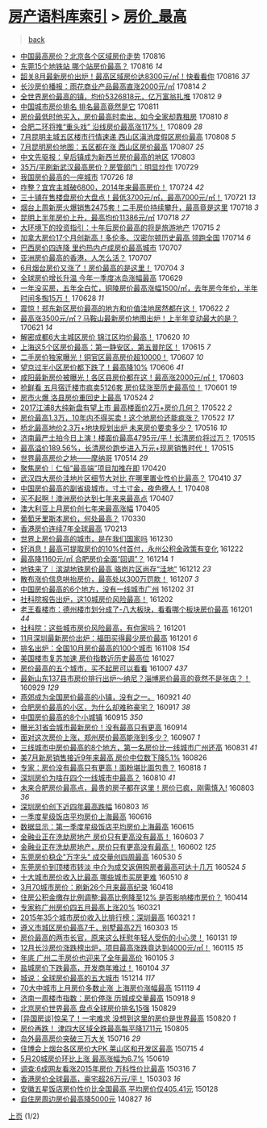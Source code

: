 [房产语料库索引](../../README.md)  > [房价_最高](房价_最高.md)
====
> [back](../README.md)

- [中国最高房价？北京各个区域房价走势](http://jkwz.applinzi.com/ittc/7002535542867362833.html#%E4%B8%AD%E5%9B%BD%E6%9C%80%E9%AB%98%E6%88%BF%E4%BB%B7%EF%BC%9F%E5%8C%97%E4%BA%AC%E5%90%84%E4%B8%AA%E5%8C%BA%E5%9F%9F%E6%88%BF%E4%BB%B7%E8%B5%B0%E5%8A%BF) 170816  
- [东莞15个地铁站 哪个站房价最高？](http://jkwz.applinzi.com/ittc/7002432392948876305.html#%E4%B8%9C%E8%8E%9E15%E4%B8%AA%E5%9C%B0%E9%93%81%E7%AB%99+%E5%93%AA%E4%B8%AA%E7%AB%99%E6%88%BF%E4%BB%B7%E6%9C%80%E9%AB%98%EF%BC%9F) 170816 *14* 
- [韶关8月最新房价出炉！最高区域房价达8300元/㎡！快看看你](http://jkwz.applinzi.com/ittc/7002325661077996561.html#%E9%9F%B6%E5%85%B38%E6%9C%88%E6%9C%80%E6%96%B0%E6%88%BF%E4%BB%B7%E5%87%BA%E7%82%89%EF%BC%81%E6%9C%80%E9%AB%98%E5%8C%BA%E5%9F%9F%E6%88%BF%E4%BB%B7%E8%BE%BE8300%E5%85%83%2F%E3%8E%A1%EF%BC%81%E5%BF%AB%E7%9C%8B%E7%9C%8B%E4%BD%A0) 170816 *37* 
- [长沙房价播报：雨花商业产品最高直涨2000元/㎡](http://jkwz.applinzi.com/ittc/7001703896484152337.html#%E9%95%BF%E6%B2%99%E6%88%BF%E4%BB%B7%E6%92%AD%E6%8A%A5%EF%BC%9A%E9%9B%A8%E8%8A%B1%E5%95%86%E4%B8%9A%E4%BA%A7%E5%93%81%E6%9C%80%E9%AB%98%E7%9B%B4%E6%B6%A82000%E5%85%83%2F%E3%8E%A1) 170814 *2* 
- [全世界房价最高的镇，均价5326818元，亿万富翁扎堆](http://jkwz.applinzi.com/ittc/7000971174019073040.html#%E5%85%A8%E4%B8%96%E7%95%8C%E6%88%BF%E4%BB%B7%E6%9C%80%E9%AB%98%E7%9A%84%E9%95%87%EF%BC%8C%E5%9D%87%E4%BB%B75326818%E5%85%83%EF%BC%8C%E4%BA%BF%E4%B8%87%E5%AF%8C%E7%BF%81%E6%89%8E%E5%A0%86) 170812 *9* 
- [中国城市房价排名 排名最高竟然是它](http://jkwz.applinzi.com/ittc/7000481972525466640.html#%E4%B8%AD%E5%9B%BD%E5%9F%8E%E5%B8%82%E6%88%BF%E4%BB%B7%E6%8E%92%E5%90%8D+%E6%8E%92%E5%90%8D%E6%9C%80%E9%AB%98%E7%AB%9F%E7%84%B6%E6%98%AF%E5%AE%83) 170811  
- [房价最低时他买入，房价最高时卖出，如今全家却靠租房](http://jkwz.applinzi.com/ittc/6999971093602108433.html#%E6%88%BF%E4%BB%B7%E6%9C%80%E4%BD%8E%E6%97%B6%E4%BB%96%E4%B9%B0%E5%85%A5%EF%BC%8C%E6%88%BF%E4%BB%B7%E6%9C%80%E9%AB%98%E6%97%B6%E5%8D%96%E5%87%BA%EF%BC%8C%E5%A6%82%E4%BB%8A%E5%85%A8%E5%AE%B6%E5%8D%B4%E9%9D%A0%E7%A7%9F%E6%88%BF) 170810 *8* 
- [合肥二环将推“重头戏” 沿线房价最高涨117%！](http://jkwz.applinzi.com/ittc/6999928002757264400.html#%E5%90%88%E8%82%A5%E4%BA%8C%E7%8E%AF%E5%B0%86%E6%8E%A8%E2%80%9C%E9%87%8D%E5%A4%B4%E6%88%8F%E2%80%9D+%E6%B2%BF%E7%BA%BF%E6%88%BF%E4%BB%B7%E6%9C%80%E9%AB%98%E6%B6%A8117%25%EF%BC%81) 170809 *28* 
- [7月昆明主城五区楼市行情速递 西山区滇池度假区房价最高](http://jkwz.applinzi.com/ittc/6999472914108515344.html#7%E6%9C%88%E6%98%86%E6%98%8E%E4%B8%BB%E5%9F%8E%E4%BA%94%E5%8C%BA%E6%A5%BC%E5%B8%82%E8%A1%8C%E6%83%85%E9%80%9F%E9%80%92+%E8%A5%BF%E5%B1%B1%E5%8C%BA%E6%BB%87%E6%B1%A0%E5%BA%A6%E5%81%87%E5%8C%BA%E6%88%BF%E4%BB%B7%E6%9C%80%E9%AB%98) 170808 *5* 
- [7月昆明房价地图：五区都在涨 西山区房价最高](http://jkwz.applinzi.com/ittc/6998995656411448337.html#7%E6%9C%88%E6%98%86%E6%98%8E%E6%88%BF%E4%BB%B7%E5%9C%B0%E5%9B%BE%EF%BC%9A%E4%BA%94%E5%8C%BA%E9%83%BD%E5%9C%A8%E6%B6%A8+%E8%A5%BF%E5%B1%B1%E5%8C%BA%E6%88%BF%E4%BB%B7%E6%9C%80%E9%AB%98) 170807 *25* 
- [中文先驱报：皇后镇成为新西兰房价最高的地区](http://jkwz.applinzi.com/ittc/6997570985547793424.html#%E4%B8%AD%E6%96%87%E5%85%88%E9%A9%B1%E6%8A%A5%EF%BC%9A%E7%9A%87%E5%90%8E%E9%95%87%E6%88%90%E4%B8%BA%E6%96%B0%E8%A5%BF%E5%85%B0%E6%88%BF%E4%BB%B7%E6%9C%80%E9%AB%98%E7%9A%84%E5%9C%B0%E5%8C%BA) 170803  
- [35万/平刷新武汉最高房价？房管部门：明显炒作](http://jkwz.applinzi.com/ittc/6995664969658795025.html#35%E4%B8%87%2F%E5%B9%B3%E5%88%B7%E6%96%B0%E6%AD%A6%E6%B1%89%E6%9C%80%E9%AB%98%E6%88%BF%E4%BB%B7%EF%BC%9F%E6%88%BF%E7%AE%A1%E9%83%A8%E9%97%A8%EF%BC%9A%E6%98%8E%E6%98%BE%E7%82%92%E4%BD%9C) 170729  
- [我国房价最高的一座城市](http://jkwz.applinzi.com/ittc/6994527328770982929.html#%E6%88%91%E5%9B%BD%E6%88%BF%E4%BB%B7%E6%9C%80%E9%AB%98%E7%9A%84%E4%B8%80%E5%BA%A7%E5%9F%8E%E5%B8%82) 170726 *18* 
- [咋整？宜宾主城破6800，2014年来最高房价！](http://jkwz.applinzi.com/ittc/6993801132282217488.html#%E5%92%8B%E6%95%B4%EF%BC%9F%E5%AE%9C%E5%AE%BE%E4%B8%BB%E5%9F%8E%E7%A0%B46800%EF%BC%8C2014%E5%B9%B4%E6%9D%A5%E6%9C%80%E9%AB%98%E6%88%BF%E4%BB%B7%EF%BC%81) 170724 *42* 
- [三十铺在售楼盘房价大盘点！最低3700元/㎡，最高7000元/㎡！](http://jkwz.applinzi.com/ittc/6992813107213501457.html#%E4%B8%89%E5%8D%81%E9%93%BA%E5%9C%A8%E5%94%AE%E6%A5%BC%E7%9B%98%E6%88%BF%E4%BB%B7%E5%A4%A7%E7%9B%98%E7%82%B9%EF%BC%81%E6%9C%80%E4%BD%8E3700%E5%85%83%2F%E3%8E%A1%EF%BC%8C%E6%9C%80%E9%AB%987000%E5%85%83%2F%E3%8E%A1%EF%BC%81) 170721 *13* 
- [烟台上周新房火爆销售2475套！二手房价持续攀升，最高竟是这里](http://jkwz.applinzi.com/ittc/6991715763382387728.html#%E7%83%9F%E5%8F%B0%E4%B8%8A%E5%91%A8%E6%96%B0%E6%88%BF%E7%81%AB%E7%88%86%E9%94%80%E5%94%AE2475%E5%A5%97%EF%BC%81%E4%BA%8C%E6%89%8B%E6%88%BF%E4%BB%B7%E6%8C%81%E7%BB%AD%E6%94%80%E5%8D%87%EF%BC%8C%E6%9C%80%E9%AB%98%E7%AB%9F%E6%98%AF%E8%BF%99%E9%87%8C) 170718 *3* 
- [昆明上半年房价上升，最高均价11386元/㎡](http://jkwz.applinzi.com/ittc/6991564516725621777.html#%E6%98%86%E6%98%8E%E4%B8%8A%E5%8D%8A%E5%B9%B4%E6%88%BF%E4%BB%B7%E4%B8%8A%E5%8D%87%EF%BC%8C%E6%9C%80%E9%AB%98%E5%9D%87%E4%BB%B711386%E5%85%83%2F%E3%8E%A1) 170718 *27* 
- [大环境下的投资指引：十年后房价最高的将是旅游地产](http://jkwz.applinzi.com/ittc/6990548560893199377.html#%E5%A4%A7%E7%8E%AF%E5%A2%83%E4%B8%8B%E7%9A%84%E6%8A%95%E8%B5%84%E6%8C%87%E5%BC%95%EF%BC%9A%E5%8D%81%E5%B9%B4%E5%90%8E%E6%88%BF%E4%BB%B7%E6%9C%80%E9%AB%98%E7%9A%84%E5%B0%86%E6%98%AF%E6%97%85%E6%B8%B8%E5%9C%B0%E4%BA%A7) 170715 *2* 
- [加拿大房价17个月创新高！多伦多、汉密尔顿历史最高 领跑全国](http://jkwz.applinzi.com/ittc/6990001173271413777.html#%E5%8A%A0%E6%8B%BF%E5%A4%A7%E6%88%BF%E4%BB%B717%E4%B8%AA%E6%9C%88%E5%88%9B%E6%96%B0%E9%AB%98%EF%BC%81%E5%A4%9A%E4%BC%A6%E5%A4%9A%E3%80%81%E6%B1%89%E5%AF%86%E5%B0%94%E9%A1%BF%E5%8E%86%E5%8F%B2%E6%9C%80%E9%AB%98+%E9%A2%86%E8%B7%91%E5%85%A8%E5%9B%BD) 170714 *6* 
- [巴西房价四连降 里约热内卢成房价最高城市](http://jkwz.applinzi.com/ittc/6987602590345724945.html#%E5%B7%B4%E8%A5%BF%E6%88%BF%E4%BB%B7%E5%9B%9B%E8%BF%9E%E9%99%8D+%E9%87%8C%E7%BA%A6%E7%83%AD%E5%86%85%E5%8D%A2%E6%88%90%E6%88%BF%E4%BB%B7%E6%9C%80%E9%AB%98%E5%9F%8E%E5%B8%82) 170707  
- [亚洲房价最高的香港，人怎么活？](http://jkwz.applinzi.com/ittc/6987565077497381892.html#%E4%BA%9A%E6%B4%B2%E6%88%BF%E4%BB%B7%E6%9C%80%E9%AB%98%E7%9A%84%E9%A6%99%E6%B8%AF%EF%BC%8C%E4%BA%BA%E6%80%8E%E4%B9%88%E6%B4%BB%EF%BC%9F) 170707  
- [6月烟台房价又涨了！房价最高的是这里！](http://jkwz.applinzi.com/ittc/6986495812254041092.html#6%E6%9C%88%E7%83%9F%E5%8F%B0%E6%88%BF%E4%BB%B7%E5%8F%88%E6%B6%A8%E4%BA%86%EF%BC%81%E6%88%BF%E4%BB%B7%E6%9C%80%E9%AB%98%E7%9A%84%E6%98%AF%E8%BF%99%E9%87%8C%EF%BC%81) 170704 *3* 
- [全球房价增长升温 今年一季度冰岛涨幅最高](http://jkwz.applinzi.com/ittc/6984620407431627781.html#%E5%85%A8%E7%90%83%E6%88%BF%E4%BB%B7%E5%A2%9E%E9%95%BF%E5%8D%87%E6%B8%A9+%E4%BB%8A%E5%B9%B4%E4%B8%80%E5%AD%A3%E5%BA%A6%E5%86%B0%E5%B2%9B%E6%B6%A8%E5%B9%85%E6%9C%80%E9%AB%98) 170629  
- [一年没买房，五年全白忙，铜陵房价最高涨幅1500/㎡，去年房今年价，半年时间多掏15万！](http://jkwz.applinzi.com/ittc/6984299697018504197.html#%E4%B8%80%E5%B9%B4%E6%B2%A1%E4%B9%B0%E6%88%BF%EF%BC%8C%E4%BA%94%E5%B9%B4%E5%85%A8%E7%99%BD%E5%BF%99%EF%BC%8C%E9%93%9C%E9%99%B5%E6%88%BF%E4%BB%B7%E6%9C%80%E9%AB%98%E6%B6%A8%E5%B9%851500%2F%E3%8E%A1%EF%BC%8C%E5%8E%BB%E5%B9%B4%E6%88%BF%E4%BB%8A%E5%B9%B4%E4%BB%B7%EF%BC%8C%E5%8D%8A%E5%B9%B4%E6%97%B6%E9%97%B4%E5%A4%9A%E6%8E%8F15%E4%B8%87%EF%BC%81) 170628 *11* 
- [震惊！郑东新区房价最高的地方和价值洼地居然都在这！](http://jkwz.applinzi.com/ittc/6981796322225947653.html#%E9%9C%87%E6%83%8A%EF%BC%81%E9%83%91%E4%B8%9C%E6%96%B0%E5%8C%BA%E6%88%BF%E4%BB%B7%E6%9C%80%E9%AB%98%E7%9A%84%E5%9C%B0%E6%96%B9%E5%92%8C%E4%BB%B7%E5%80%BC%E6%B4%BC%E5%9C%B0%E5%B1%85%E7%84%B6%E9%83%BD%E5%9C%A8%E8%BF%99%EF%BC%81) 170622 *2* 
- [最高涨3500元/㎡？马鞍山最新房价地图出炉！上半年变动最大的是？](http://jkwz.applinzi.com/ittc/6981664298605478917.html#%E6%9C%80%E9%AB%98%E6%B6%A83500%E5%85%83%2F%E3%8E%A1%EF%BC%9F%E9%A9%AC%E9%9E%8D%E5%B1%B1%E6%9C%80%E6%96%B0%E6%88%BF%E4%BB%B7%E5%9C%B0%E5%9B%BE%E5%87%BA%E7%82%89%EF%BC%81%E4%B8%8A%E5%8D%8A%E5%B9%B4%E5%8F%98%E5%8A%A8%E6%9C%80%E5%A4%A7%E7%9A%84%E6%98%AF%EF%BC%9F) 170621 *14* 
- [解密成都6大主城区房价 锦江区均价最高！](http://jkwz.applinzi.com/ittc/6981312189569696773.html#%E8%A7%A3%E5%AF%86%E6%88%90%E9%83%BD6%E5%A4%A7%E4%B8%BB%E5%9F%8E%E5%8C%BA%E6%88%BF%E4%BB%B7+%E9%94%A6%E6%B1%9F%E5%8C%BA%E5%9D%87%E4%BB%B7%E6%9C%80%E9%AB%98%EF%BC%81) 170620 *10* 
- [上海这5个区房价最高：第一静安区，第五普陀区！](http://jkwz.applinzi.com/ittc/6979398004543849476.html#%E4%B8%8A%E6%B5%B7%E8%BF%995%E4%B8%AA%E5%8C%BA%E6%88%BF%E4%BB%B7%E6%9C%80%E9%AB%98%EF%BC%9A%E7%AC%AC%E4%B8%80%E9%9D%99%E5%AE%89%E5%8C%BA%EF%BC%8C%E7%AC%AC%E4%BA%94%E6%99%AE%E9%99%80%E5%8C%BA%EF%BC%81) 170615 *7* 
- [二手房价独家曝光！铜官区最高房价超10000！](http://jkwz.applinzi.com/ittc/6976466119509410820.html#%E4%BA%8C%E6%89%8B%E6%88%BF%E4%BB%B7%E7%8B%AC%E5%AE%B6%E6%9B%9D%E5%85%89%EF%BC%81%E9%93%9C%E5%AE%98%E5%8C%BA%E6%9C%80%E9%AB%98%E6%88%BF%E4%BB%B7%E8%B6%8510000%EF%BC%81) 170607 *10* 
- [望京过半小区房价都下跌了！最高降10%](http://jkwz.applinzi.com/ittc/6976118050339161093.html#%E6%9C%9B%E4%BA%AC%E8%BF%87%E5%8D%8A%E5%B0%8F%E5%8C%BA%E6%88%BF%E4%BB%B7%E9%83%BD%E4%B8%8B%E8%B7%8C%E4%BA%86%EF%BC%81%E6%9C%80%E9%AB%98%E9%99%8D10%25) 170606 *41* 
- [咸阳最新房价被曝光！各区县房价都在这！最高涨2000元/㎡！](http://jkwz.applinzi.com/ittc/6974728950151382021.html#%E5%92%B8%E9%98%B3%E6%9C%80%E6%96%B0%E6%88%BF%E4%BB%B7%E8%A2%AB%E6%9B%9D%E5%85%89%EF%BC%81%E5%90%84%E5%8C%BA%E5%8E%BF%E6%88%BF%E4%BB%B7%E9%83%BD%E5%9C%A8%E8%BF%99%EF%BC%81%E6%9C%80%E9%AB%98%E6%B6%A82000%E5%85%83%2F%E3%8E%A1%EF%BC%81) 170603  
- [抢鲜看 五月宿迁楼市疯卖5126套 房价猛涨至历史最高位！](http://jkwz.applinzi.com/ittc/6974161817164055556.html#%E6%8A%A2%E9%B2%9C%E7%9C%8B+%E4%BA%94%E6%9C%88%E5%AE%BF%E8%BF%81%E6%A5%BC%E5%B8%82%E7%96%AF%E5%8D%965126%E5%A5%97+%E6%88%BF%E4%BB%B7%E7%8C%9B%E6%B6%A8%E8%87%B3%E5%8E%86%E5%8F%B2%E6%9C%80%E9%AB%98%E4%BD%8D%EF%BC%81) 170601 *19* 
- [房市火爆 洛县房价重回史上最高](http://jkwz.applinzi.com/ittc/6971103108334617604.html#%E6%88%BF%E5%B8%82%E7%81%AB%E7%88%86+%E6%B4%9B%E5%8E%BF%E6%88%BF%E4%BB%B7%E9%87%8D%E5%9B%9E%E5%8F%B2%E4%B8%8A%E6%9C%80%E9%AB%98) 170524 *2* 
- [2017江浦8大纯新盘有望上市 最高楼面价2万+房价几何？](http://jkwz.applinzi.com/ittc/6970457924840195076.html#2017%E6%B1%9F%E6%B5%A68%E5%A4%A7%E7%BA%AF%E6%96%B0%E7%9B%98%E6%9C%89%E6%9C%9B%E4%B8%8A%E5%B8%82+%E6%9C%80%E9%AB%98%E6%A5%BC%E9%9D%A2%E4%BB%B72%E4%B8%87%2B%E6%88%BF%E4%BB%B7%E5%87%A0%E4%BD%95%EF%BC%9F) 170522 *2* 
- [房价最高1.3万，10年内不得买卖！这个地房价还能疯涨？](http://jkwz.applinzi.com/ittc/6970407168418251780.html#%E6%88%BF%E4%BB%B7%E6%9C%80%E9%AB%981.3%E4%B8%87%EF%BC%8C10%E5%B9%B4%E5%86%85%E4%B8%8D%E5%BE%97%E4%B9%B0%E5%8D%96%EF%BC%81%E8%BF%99%E4%B8%AA%E5%9C%B0%E6%88%BF%E4%BB%B7%E8%BF%98%E8%83%BD%E7%96%AF%E6%B6%A8%EF%BC%9F) 170522 *17* 
- [桥北最高地价2.3万+地块规划出炉 未来房价要卖多少？](http://jkwz.applinzi.com/ittc/6968316297581429764.html#%E6%A1%A5%E5%8C%97%E6%9C%80%E9%AB%98%E5%9C%B0%E4%BB%B72.3%E4%B8%87%2B%E5%9C%B0%E5%9D%97%E8%A7%84%E5%88%92%E5%87%BA%E7%82%89+%E6%9C%AA%E6%9D%A5%E6%88%BF%E4%BB%B7%E8%A6%81%E5%8D%96%E5%A4%9A%E5%B0%91%EF%BC%9F) 170516 *10* 
- [济南最严土拍今日上演！楼面价最高4795元/平！长清房价将过万？](http://jkwz.applinzi.com/ittc/6967897846048097284.html#%E6%B5%8E%E5%8D%97%E6%9C%80%E4%B8%A5%E5%9C%9F%E6%8B%8D%E4%BB%8A%E6%97%A5%E4%B8%8A%E6%BC%94%EF%BC%81%E6%A5%BC%E9%9D%A2%E4%BB%B7%E6%9C%80%E9%AB%984795%E5%85%83%2F%E5%B9%B3%EF%BC%81%E9%95%BF%E6%B8%85%E6%88%BF%E4%BB%B7%E5%B0%86%E8%BF%87%E4%B8%87%EF%BC%9F) 170515  
- [最高溢价189.56%，长清房价跑步进入万元+现房销售时代！](http://jkwz.applinzi.com/ittc/6967848436245201924.html#%E6%9C%80%E9%AB%98%E6%BA%A2%E4%BB%B7189.56%25%EF%BC%8C%E9%95%BF%E6%B8%85%E6%88%BF%E4%BB%B7%E8%B7%91%E6%AD%A5%E8%BF%9B%E5%85%A5%E4%B8%87%E5%85%83%2B%E7%8E%B0%E6%88%BF%E9%94%80%E5%94%AE%E6%97%B6%E4%BB%A3%EF%BC%81) 170515  
- [世界最高房价之地——摩纳哥](http://jkwz.applinzi.com/ittc/6967645501968090117.html#%E4%B8%96%E7%95%8C%E6%9C%80%E9%AB%98%E6%88%BF%E4%BB%B7%E4%B9%8B%E5%9C%B0%E2%80%94%E2%80%94%E6%91%A9%E7%BA%B3%E5%93%A5) 170514 *29* 
- [聚焦房价｜仁恒“最高端”项目加推在即](http://jkwz.applinzi.com/ittc/6958669137097262085.html#%E8%81%9A%E7%84%A6%E6%88%BF%E4%BB%B7%EF%BD%9C%E4%BB%81%E6%81%92%E2%80%9C%E6%9C%80%E9%AB%98%E7%AB%AF%E2%80%9D%E9%A1%B9%E7%9B%AE%E5%8A%A0%E6%8E%A8%E5%9C%A8%E5%8D%B3) 170420  
- [武汉四大房价洼地片区细节大对比 在哪里置业性价比最高？](http://jkwz.applinzi.com/ittc/6954840436614104069.html#%E6%AD%A6%E6%B1%89%E5%9B%9B%E5%A4%A7%E6%88%BF%E4%BB%B7%E6%B4%BC%E5%9C%B0%E7%89%87%E5%8C%BA%E7%BB%86%E8%8A%82%E5%A4%A7%E5%AF%B9%E6%AF%94+%E5%9C%A8%E5%93%AA%E9%87%8C%E7%BD%AE%E4%B8%9A%E6%80%A7%E4%BB%B7%E6%AF%94%E6%9C%80%E9%AB%98%EF%BC%9F) 170410 *37* 
- [中国房价最高的副省级城市，寸土寸金，夜色撩人！](http://jkwz.applinzi.com/ittc/6954078412120523525.html#%E4%B8%AD%E5%9B%BD%E6%88%BF%E4%BB%B7%E6%9C%80%E9%AB%98%E7%9A%84%E5%89%AF%E7%9C%81%E7%BA%A7%E5%9F%8E%E5%B8%82%EF%BC%8C%E5%AF%B8%E5%9C%9F%E5%AF%B8%E9%87%91%EF%BC%8C%E5%A4%9C%E8%89%B2%E6%92%A9%E4%BA%BA%EF%BC%81) 170408  
- [买不起啊！澳洲房价达到七年来来最高点](http://jkwz.applinzi.com/ittc/6953753581218956292.html#%E4%B9%B0%E4%B8%8D%E8%B5%B7%E5%95%8A%EF%BC%81%E6%BE%B3%E6%B4%B2%E6%88%BF%E4%BB%B7%E8%BE%BE%E5%88%B0%E4%B8%83%E5%B9%B4%E6%9D%A5%E6%9D%A5%E6%9C%80%E9%AB%98%E7%82%B9) 170407  
- [澳大利亚上月房价创七年来最高涨幅](http://jkwz.applinzi.com/ittc/6952963329474692100.html#%E6%BE%B3%E5%A4%A7%E5%88%A9%E4%BA%9A%E4%B8%8A%E6%9C%88%E6%88%BF%E4%BB%B7%E5%88%9B%E4%B8%83%E5%B9%B4%E6%9D%A5%E6%9C%80%E9%AB%98%E6%B6%A8%E5%B9%85) 170405  
- [葡萄牙里斯本房价，何处最高？](http://jkwz.applinzi.com/ittc/6950873696381174789.html#%E8%91%A1%E8%90%84%E7%89%99%E9%87%8C%E6%96%AF%E6%9C%AC%E6%88%BF%E4%BB%B7%EF%BC%8C%E4%BD%95%E5%A4%84%E6%9C%80%E9%AB%98%EF%BC%9F) 170330  
- [香港房价连续7年全球最高](http://jkwz.applinzi.com/ittc/6934069267938149381.html#%E9%A6%99%E6%B8%AF%E6%88%BF%E4%BB%B7%E8%BF%9E%E7%BB%AD7%E5%B9%B4%E5%85%A8%E7%90%83%E6%9C%80%E9%AB%98) 170213  
- [世界上房价最高的城市，是在我们国家吗](http://jkwz.applinzi.com/ittc/6917255248589882373.html#%E4%B8%96%E7%95%8C%E4%B8%8A%E6%88%BF%E4%BB%B7%E6%9C%80%E9%AB%98%E7%9A%84%E5%9F%8E%E5%B8%82%EF%BC%8C%E6%98%AF%E5%9C%A8%E6%88%91%E4%BB%AC%E5%9B%BD%E5%AE%B6%E5%90%97) 161230  
- [好消息！最高可提取房价的10%付首付，永州公积金政策有变化](http://jkwz.applinzi.com/ittc/6914563652899570693.html#%E5%A5%BD%E6%B6%88%E6%81%AF%EF%BC%81%E6%9C%80%E9%AB%98%E5%8F%AF%E6%8F%90%E5%8F%96%E6%88%BF%E4%BB%B7%E7%9A%8410%25%E4%BB%98%E9%A6%96%E4%BB%98%EF%BC%8C%E6%B0%B8%E5%B7%9E%E5%85%AC%E7%A7%AF%E9%87%91%E6%94%BF%E7%AD%96%E6%9C%89%E5%8F%98%E5%8C%96) 161222  
- [最高降1160元/㎡ 合肥房价全面“回调”？](http://jkwz.applinzi.com/ittc/6911451372863357956.html#%E6%9C%80%E9%AB%98%E9%99%8D1160%E5%85%83%2F%E3%8E%A1+%E5%90%88%E8%82%A5%E6%88%BF%E4%BB%B7%E5%85%A8%E9%9D%A2%E2%80%9C%E5%9B%9E%E8%B0%83%E2%80%9D%EF%BC%9F) 161214 *1* 
- [地铁来了｜滨湖地铁房价最高 骆岗片区尚存“洼地”](http://jkwz.applinzi.com/ittc/6910769912808473604.html#%E5%9C%B0%E9%93%81%E6%9D%A5%E4%BA%86%EF%BD%9C%E6%BB%A8%E6%B9%96%E5%9C%B0%E9%93%81%E6%88%BF%E4%BB%B7%E6%9C%80%E9%AB%98+%E9%AA%86%E5%B2%97%E7%89%87%E5%8C%BA%E5%B0%9A%E5%AD%98%E2%80%9C%E6%B4%BC%E5%9C%B0%E2%80%9D) 161212 *23* 
- [散布涨价信息哄抬房价，最高处以300万罚款！](http://jkwz.applinzi.com/ittc/6908803529195389956.html#%E6%95%A3%E5%B8%83%E6%B6%A8%E4%BB%B7%E4%BF%A1%E6%81%AF%E5%93%84%E6%8A%AC%E6%88%BF%E4%BB%B7%EF%BC%8C%E6%9C%80%E9%AB%98%E5%A4%84%E4%BB%A5300%E4%B8%87%E7%BD%9A%E6%AC%BE%EF%BC%81) 161207 *3* 
- [中国房价最高的6个地方，没有一线城市广州](http://jkwz.applinzi.com/ittc/6907147591690486788.html#%E4%B8%AD%E5%9B%BD%E6%88%BF%E4%BB%B7%E6%9C%80%E9%AB%98%E7%9A%846%E4%B8%AA%E5%9C%B0%E6%96%B9%EF%BC%8C%E6%B2%A1%E6%9C%89%E4%B8%80%E7%BA%BF%E5%9F%8E%E5%B8%82%E5%B9%BF%E5%B7%9E) 161202 *31* 
- [社科院报告出炉，这10城房价风险最高！](http://jkwz.applinzi.com/ittc/6907076071685358597.html#%E7%A4%BE%E7%A7%91%E9%99%A2%E6%8A%A5%E5%91%8A%E5%87%BA%E7%82%89%EF%BC%8C%E8%BF%9910%E5%9F%8E%E6%88%BF%E4%BB%B7%E9%A3%8E%E9%99%A9%E6%9C%80%E9%AB%98%EF%BC%81) 161202  
- [老王看楼市：德州楼市划分成了-八大板块，看看哪个板块房价最高](http://jkwz.applinzi.com/ittc/6906779424334021637.html#%E8%80%81%E7%8E%8B%E7%9C%8B%E6%A5%BC%E5%B8%82%EF%BC%9A%E5%BE%B7%E5%B7%9E%E6%A5%BC%E5%B8%82%E5%88%92%E5%88%86%E6%88%90%E4%BA%86-%E5%85%AB%E5%A4%A7%E6%9D%BF%E5%9D%97%EF%BC%8C%E7%9C%8B%E7%9C%8B%E5%93%AA%E4%B8%AA%E6%9D%BF%E5%9D%97%E6%88%BF%E4%BB%B7%E6%9C%80%E9%AB%98) 161201 *44* 
- [社科院：这些城市房价风险最高，有你家吗？](http://jkwz.applinzi.com/ittc/6906648525260981252.html#%E7%A4%BE%E7%A7%91%E9%99%A2%EF%BC%9A%E8%BF%99%E4%BA%9B%E5%9F%8E%E5%B8%82%E6%88%BF%E4%BB%B7%E9%A3%8E%E9%99%A9%E6%9C%80%E9%AB%98%EF%BC%8C%E6%9C%89%E4%BD%A0%E5%AE%B6%E5%90%97%EF%BC%9F) 161201  
- [11月深圳最新房价出炉：福田买得最少房价最高](http://jkwz.applinzi.com/ittc/6906584840123450373.html#11%E6%9C%88%E6%B7%B1%E5%9C%B3%E6%9C%80%E6%96%B0%E6%88%BF%E4%BB%B7%E5%87%BA%E7%82%89%EF%BC%9A%E7%A6%8F%E7%94%B0%E4%B9%B0%E5%BE%97%E6%9C%80%E5%B0%91%E6%88%BF%E4%BB%B7%E6%9C%80%E9%AB%98) 161201 *6* 
- [排名出炉：全国10月房价最高的100个城市](http://jkwz.applinzi.com/ittc/6897748253432349701.html#%E6%8E%92%E5%90%8D%E5%87%BA%E7%82%89%EF%BC%9A%E5%85%A8%E5%9B%BD10%E6%9C%88%E6%88%BF%E4%BB%B7%E6%9C%80%E9%AB%98%E7%9A%84100%E4%B8%AA%E5%9F%8E%E5%B8%82) 161108 *154* 
- [美国楼市复苏加速 房价指数近历史最高位](http://jkwz.applinzi.com/ittc/6893401622847161349.html#%E7%BE%8E%E5%9B%BD%E6%A5%BC%E5%B8%82%E5%A4%8D%E8%8B%8F%E5%8A%A0%E9%80%9F+%E6%88%BF%E4%BB%B7%E6%8C%87%E6%95%B0%E8%BF%91%E5%8E%86%E5%8F%B2%E6%9C%80%E9%AB%98%E4%BD%8D) 161027  
- [房价最高的五个城市，买不起房可以看看](http://jkwz.applinzi.com/ittc/6886232066038957060.html#%E6%88%BF%E4%BB%B7%E6%9C%80%E9%AB%98%E7%9A%84%E4%BA%94%E4%B8%AA%E5%9F%8E%E5%B8%82%EF%BC%8C%E4%B9%B0%E4%B8%8D%E8%B5%B7%E6%88%BF%E5%8F%AF%E4%BB%A5%E7%9C%8B%E7%9C%8B) 161007 *437* 
- [最新山东137县市房价排行出炉～纳尼？淄博房价最高的竟然不是张店？！](http://jkwz.applinzi.com/ittc/6883367244133827589.html#%E6%9C%80%E6%96%B0%E5%B1%B1%E4%B8%9C137%E5%8E%BF%E5%B8%82%E6%88%BF%E4%BB%B7%E6%8E%92%E8%A1%8C%E5%87%BA%E7%82%89%EF%BD%9E%E7%BA%B3%E5%B0%BC%EF%BC%9F%E6%B7%84%E5%8D%9A%E6%88%BF%E4%BB%B7%E6%9C%80%E9%AB%98%E7%9A%84%E7%AB%9F%E7%84%B6%E4%B8%8D%E6%98%AF%E5%BC%A0%E5%BA%97%EF%BC%9F%EF%BC%81) 160929 *129* 
- [燕郊成为全国房价最高的小镇，没有之一。](http://jkwz.applinzi.com/ittc/6880306174833984516.html#%E7%87%95%E9%83%8A%E6%88%90%E4%B8%BA%E5%85%A8%E5%9B%BD%E6%88%BF%E4%BB%B7%E6%9C%80%E9%AB%98%E7%9A%84%E5%B0%8F%E9%95%87%EF%BC%8C%E6%B2%A1%E6%9C%89%E4%B9%8B%E4%B8%80%E3%80%82) 160921 *40* 
- [合肥房价最高的小区，为什么却难称豪宅？](http://jkwz.applinzi.com/ittc/6878611966704223236.html#%E5%90%88%E8%82%A5%E6%88%BF%E4%BB%B7%E6%9C%80%E9%AB%98%E7%9A%84%E5%B0%8F%E5%8C%BA%EF%BC%8C%E4%B8%BA%E4%BB%80%E4%B9%88%E5%8D%B4%E9%9A%BE%E7%A7%B0%E8%B1%AA%E5%AE%85%EF%BC%9F) 160917 *38* 
- [中国房价最高的8个小城镇](http://jkwz.applinzi.com/ittc/6877829649022845957.html#%E4%B8%AD%E5%9B%BD%E6%88%BF%E4%BB%B7%E6%9C%80%E9%AB%98%E7%9A%848%E4%B8%AA%E5%B0%8F%E5%9F%8E%E9%95%87) 160915 *350* 
- [曝光31省会城市最新房价！没有最高只有更高](http://jkwz.applinzi.com/ittc/6877752085042430980.html#%E6%9B%9D%E5%85%8931%E7%9C%81%E4%BC%9A%E5%9F%8E%E5%B8%82%E6%9C%80%E6%96%B0%E6%88%BF%E4%BB%B7%EF%BC%81%E6%B2%A1%E6%9C%89%E6%9C%80%E9%AB%98%E5%8F%AA%E6%9C%89%E6%9B%B4%E9%AB%98) 160914  
- [面对这次房价上涨，郑州房价最高能涨到多少？](http://jkwz.applinzi.com/ittc/6875243168672515076.html#%E9%9D%A2%E5%AF%B9%E8%BF%99%E6%AC%A1%E6%88%BF%E4%BB%B7%E4%B8%8A%E6%B6%A8%EF%BC%8C%E9%83%91%E5%B7%9E%E6%88%BF%E4%BB%B7%E6%9C%80%E9%AB%98%E8%83%BD%E6%B6%A8%E5%88%B0%E5%A4%9A%E5%B0%91%EF%BC%9F) 160907 *1* 
- [三线城市中房价最高的8个地方，第一名房价比一线城市广州还高](http://jkwz.applinzi.com/ittc/6872533553430135813.html#%E4%B8%89%E7%BA%BF%E5%9F%8E%E5%B8%82%E4%B8%AD%E6%88%BF%E4%BB%B7%E6%9C%80%E9%AB%98%E7%9A%848%E4%B8%AA%E5%9C%B0%E6%96%B9%EF%BC%8C%E7%AC%AC%E4%B8%80%E5%90%8D%E6%88%BF%E4%BB%B7%E6%AF%94%E4%B8%80%E7%BA%BF%E5%9F%8E%E5%B8%82%E5%B9%BF%E5%B7%9E%E8%BF%98%E9%AB%98) 160831 *41* 
- [美7月新房销售接近9年来最高 房价中位数下降5.1%](http://jkwz.applinzi.com/ittc/6870604139003905029.html#%E7%BE%8E7%E6%9C%88%E6%96%B0%E6%88%BF%E9%94%80%E5%94%AE%E6%8E%A5%E8%BF%919%E5%B9%B4%E6%9D%A5%E6%9C%80%E9%AB%98+%E6%88%BF%E4%BB%B7%E4%B8%AD%E4%BD%8D%E6%95%B0%E4%B8%8B%E9%99%8D5.1%25) 160826  
- [专家：房价没有最高只有更高！面粉堪比面包贵？](http://jkwz.applinzi.com/ittc/6867750915725067269.html#%E4%B8%93%E5%AE%B6%EF%BC%9A%E6%88%BF%E4%BB%B7%E6%B2%A1%E6%9C%89%E6%9C%80%E9%AB%98%E5%8F%AA%E6%9C%89%E6%9B%B4%E9%AB%98%EF%BC%81%E9%9D%A2%E7%B2%89%E5%A0%AA%E6%AF%94%E9%9D%A2%E5%8C%85%E8%B4%B5%EF%BC%9F) 160818 *1* 
- [深圳房价为啥在四个一线城市中最高？](http://jkwz.applinzi.com/ittc/6864672971649713156.html#%E6%B7%B1%E5%9C%B3%E6%88%BF%E4%BB%B7%E4%B8%BA%E5%95%A5%E5%9C%A8%E5%9B%9B%E4%B8%AA%E4%B8%80%E7%BA%BF%E5%9F%8E%E5%B8%82%E4%B8%AD%E6%9C%80%E9%AB%98%EF%BC%9F) 160810 *41* 
- [未来合肥房价最高点，最贵的房子都在这里！房价已疯，刚需慎入!](http://jkwz.applinzi.com/ittc/6862207018823320580.html#%E6%9C%AA%E6%9D%A5%E5%90%88%E8%82%A5%E6%88%BF%E4%BB%B7%E6%9C%80%E9%AB%98%E7%82%B9%EF%BC%8C%E6%9C%80%E8%B4%B5%E7%9A%84%E6%88%BF%E5%AD%90%E9%83%BD%E5%9C%A8%E8%BF%99%E9%87%8C%EF%BC%81%E6%88%BF%E4%BB%B7%E5%B7%B2%E7%96%AF%EF%BC%8C%E5%88%9A%E9%9C%80%E6%85%8E%E5%85%A5%21) 160803 *36* 
- [深圳房价创下近四年最高跌幅](http://jkwz.applinzi.com/ittc/6862049991539033092.html#%E6%B7%B1%E5%9C%B3%E6%88%BF%E4%BB%B7%E5%88%9B%E4%B8%8B%E8%BF%91%E5%9B%9B%E5%B9%B4%E6%9C%80%E9%AB%98%E8%B7%8C%E5%B9%85) 160803 *16* 
- [一季度星级饭店平均房价上海最高](http://jkwz.applinzi.com/ittc/6844446642778145796.html#%E4%B8%80%E5%AD%A3%E5%BA%A6%E6%98%9F%E7%BA%A7%E9%A5%AD%E5%BA%97%E5%B9%B3%E5%9D%87%E6%88%BF%E4%BB%B7%E4%B8%8A%E6%B5%B7%E6%9C%80%E9%AB%98) 160616  
- [数据显示：第一季度星级饭店平均房价上海最高](http://jkwz.applinzi.com/ittc/6843967426232058885.html#%E6%95%B0%E6%8D%AE%E6%98%BE%E7%A4%BA%EF%BC%9A%E7%AC%AC%E4%B8%80%E5%AD%A3%E5%BA%A6%E6%98%9F%E7%BA%A7%E9%A5%AD%E5%BA%97%E5%B9%B3%E5%9D%87%E6%88%BF%E4%BB%B7%E4%B8%8A%E6%B5%B7%E6%9C%80%E9%AB%98) 160615  
- [金融业正在洗劫房地产 房价只有更高没有最高！](http://jkwz.applinzi.com/ittc/6839432036494083076.html#%E9%87%91%E8%9E%8D%E4%B8%9A%E6%AD%A3%E5%9C%A8%E6%B4%97%E5%8A%AB%E6%88%BF%E5%9C%B0%E4%BA%A7+%E6%88%BF%E4%BB%B7%E5%8F%AA%E6%9C%89%E6%9B%B4%E9%AB%98%E6%B2%A1%E6%9C%89%E6%9C%80%E9%AB%98%EF%BC%81) 160603 *7* 
- [金融业正在洗劫房地产，房价只有更高没有最高！](http://jkwz.applinzi.com/ittc/6839113868433163269.html#%E9%87%91%E8%9E%8D%E4%B8%9A%E6%AD%A3%E5%9C%A8%E6%B4%97%E5%8A%AB%E6%88%BF%E5%9C%B0%E4%BA%A7%EF%BC%8C%E6%88%BF%E4%BB%B7%E5%8F%AA%E6%9C%89%E6%9B%B4%E9%AB%98%E6%B2%A1%E6%9C%89%E6%9C%80%E9%AB%98%EF%BC%81) 160602 *125* 
- [东莞房价稳企&quot;万字头&quot; 成交量创四周最高](http://jkwz.applinzi.com/ittc/6838033436178383877.html#%E4%B8%9C%E8%8E%9E%E6%88%BF%E4%BB%B7%E7%A8%B3%E4%BC%81%26quot%3B%E4%B8%87%E5%AD%97%E5%A4%B4%26quot%3B+%E6%88%90%E4%BA%A4%E9%87%8F%E5%88%9B%E5%9B%9B%E5%91%A8%E6%9C%80%E9%AB%98) 160530 *5* 
- [东莞房价到顶楼市转淡 中介为成交返佣购房者最高可达十几万](http://jkwz.applinzi.com/ittc/6835740371937920005.html#%E4%B8%9C%E8%8E%9E%E6%88%BF%E4%BB%B7%E5%88%B0%E9%A1%B6%E6%A5%BC%E5%B8%82%E8%BD%AC%E6%B7%A1+%E4%B8%AD%E4%BB%8B%E4%B8%BA%E6%88%90%E4%BA%A4%E8%BF%94%E4%BD%A3%E8%B4%AD%E6%88%BF%E8%80%85%E6%9C%80%E9%AB%98%E5%8F%AF%E8%BE%BE%E5%8D%81%E5%87%A0%E4%B8%87) 160524 *5* 
- [十大城市房价收入比最高 哪些城市买房更难](http://jkwz.applinzi.com/ittc/6830516830816699397.html#%E5%8D%81%E5%A4%A7%E5%9F%8E%E5%B8%82%E6%88%BF%E4%BB%B7%E6%94%B6%E5%85%A5%E6%AF%94%E6%9C%80%E9%AB%98+%E5%93%AA%E4%BA%9B%E5%9F%8E%E5%B8%82%E4%B9%B0%E6%88%BF%E6%9B%B4%E9%9A%BE) 160510 *8* 
- [3月70城市房价：刷新26个月来最高纪录](http://jkwz.applinzi.com/ittc/6822390922083828740.html#3%E6%9C%8870%E5%9F%8E%E5%B8%82%E6%88%BF%E4%BB%B7%EF%BC%9A%E5%88%B7%E6%96%B026%E4%B8%AA%E6%9C%88%E6%9D%A5%E6%9C%80%E9%AB%98%E7%BA%AA%E5%BD%95) 160418  
- [住房公积金缴存比例调整:最高比例降至12% 是否影响楼市房价？](http://jkwz.applinzi.com/ittc/6820987576718459908.html#%E4%BD%8F%E6%88%BF%E5%85%AC%E7%A7%AF%E9%87%91%E7%BC%B4%E5%AD%98%E6%AF%94%E4%BE%8B%E8%B0%83%E6%95%B4%3A%E6%9C%80%E9%AB%98%E6%AF%94%E4%BE%8B%E9%99%8D%E8%87%B312%25+%E6%98%AF%E5%90%A6%E5%BD%B1%E5%93%8D%E6%A5%BC%E5%B8%82%E6%88%BF%E4%BB%B7%EF%BC%9F) 160414  
- [专家称广州房价四五月最高上涨20%](http://jkwz.applinzi.com/ittc/6812075431452738564.html#%E4%B8%93%E5%AE%B6%E7%A7%B0%E5%B9%BF%E5%B7%9E%E6%88%BF%E4%BB%B7%E5%9B%9B%E4%BA%94%E6%9C%88%E6%9C%80%E9%AB%98%E4%B8%8A%E6%B6%A820%25) 160321  
- [2015年35个城市房价收入比排行榜：深圳最高](http://jkwz.applinzi.com/ittc/6812067424752894981.html#2015%E5%B9%B435%E4%B8%AA%E5%9F%8E%E5%B8%82%E6%88%BF%E4%BB%B7%E6%94%B6%E5%85%A5%E6%AF%94%E6%8E%92%E8%A1%8C%E6%A6%9C%EF%BC%9A%E6%B7%B1%E5%9C%B3%E6%9C%80%E9%AB%98) 160321 *1* 
- [遵义市城区房价最高7千，别墅最高2万](http://jkwz.applinzi.com/ittc/6805286715459634181.html#%E9%81%B5%E4%B9%89%E5%B8%82%E5%9F%8E%E5%8C%BA%E6%88%BF%E4%BB%B7%E6%9C%80%E9%AB%987%E5%8D%83%EF%BC%8C%E5%88%AB%E5%A2%85%E6%9C%80%E9%AB%982%E4%B8%87) 160303 *15* 
- [房价最高的两市长官，原来这么抚慰年轻人受伤的小心灵！](http://jkwz.applinzi.com/ittc/6793576613912527877.html#%E6%88%BF%E4%BB%B7%E6%9C%80%E9%AB%98%E7%9A%84%E4%B8%A4%E5%B8%82%E9%95%BF%E5%AE%98%EF%BC%8C%E5%8E%9F%E6%9D%A5%E8%BF%99%E4%B9%88%E6%8A%9A%E6%85%B0%E5%B9%B4%E8%BD%BB%E4%BA%BA%E5%8F%97%E4%BC%A4%E7%9A%84%E5%B0%8F%E5%BF%83%E7%81%B5%EF%BC%81) 160131 *19* 
- [12月长沙房价涨跌榜出炉，项目最高涨跌竟达到4000元/㎡！](http://jkwz.applinzi.com/ittc/6787554220597314565.html#12%E6%9C%88%E9%95%BF%E6%B2%99%E6%88%BF%E4%BB%B7%E6%B6%A8%E8%B7%8C%E6%A6%9C%E5%87%BA%E7%82%89%EF%BC%8C%E9%A1%B9%E7%9B%AE%E6%9C%80%E9%AB%98%E6%B6%A8%E8%B7%8C%E7%AB%9F%E8%BE%BE%E5%88%B04000%E5%85%83%2F%E3%8E%A1%EF%BC%81) 160115 *15* 
- [年底 广州二手房价也迎来了全年最高价](http://jkwz.applinzi.com/ittc/6783893580942935045.html#%E5%B9%B4%E5%BA%95+%E5%B9%BF%E5%B7%9E%E4%BA%8C%E6%89%8B%E6%88%BF%E4%BB%B7%E4%B9%9F%E8%BF%8E%E6%9D%A5%E4%BA%86%E5%85%A8%E5%B9%B4%E6%9C%80%E9%AB%98%E4%BB%B7) 160105 *3* 
- [盐城房价下跌最高，开发商年难过！](http://jkwz.applinzi.com/ittc/6783413909268726789.html#%E7%9B%90%E5%9F%8E%E6%88%BF%E4%BB%B7%E4%B8%8B%E8%B7%8C%E6%9C%80%E9%AB%98%EF%BC%8C%E5%BC%80%E5%8F%91%E5%95%86%E5%B9%B4%E9%9A%BE%E8%BF%87%EF%BC%81) 160104 *37* 
- [城说：全球房价最高的五大城市](http://jkwz.applinzi.com/ittc/6775600918397715461.html#%E5%9F%8E%E8%AF%B4%EF%BC%9A%E5%85%A8%E7%90%83%E6%88%BF%E4%BB%B7%E6%9C%80%E9%AB%98%E7%9A%84%E4%BA%94%E5%A4%A7%E5%9F%8E%E5%B8%82) 151214 *117* 
- [70大中城市上月房价多数止涨 上海房价涨幅最高](http://jkwz.applinzi.com/ittc/6766243253913650180.html#70%E5%A4%A7%E4%B8%AD%E5%9F%8E%E5%B8%82%E4%B8%8A%E6%9C%88%E6%88%BF%E4%BB%B7%E5%A4%9A%E6%95%B0%E6%AD%A2%E6%B6%A8+%E4%B8%8A%E6%B5%B7%E6%88%BF%E4%BB%B7%E6%B6%A8%E5%B9%85%E6%9C%80%E9%AB%98) 151119 *4* 
- [济南一周楼市指数：房价停涨 历城成交量最高](http://jkwz.applinzi.com/ittc/6743487044770333700.html#%E6%B5%8E%E5%8D%97%E4%B8%80%E5%91%A8%E6%A5%BC%E5%B8%82%E6%8C%87%E6%95%B0%EF%BC%9A%E6%88%BF%E4%BB%B7%E5%81%9C%E6%B6%A8+%E5%8E%86%E5%9F%8E%E6%88%90%E4%BA%A4%E9%87%8F%E6%9C%80%E9%AB%98) 150918 *9* 
- [北京房价世界最高 盘点全球房价排名15强](http://jkwz.applinzi.com/ittc/6735893134569063428.html#%E5%8C%97%E4%BA%AC%E6%88%BF%E4%BB%B7%E4%B8%96%E7%95%8C%E6%9C%80%E9%AB%98+%E7%9B%98%E7%82%B9%E5%85%A8%E7%90%83%E6%88%BF%E4%BB%B7%E6%8E%92%E5%90%8D15%E5%BC%BA) 150829  
- [[异国房谈]惊呆了！一宅难求 没想到这里的房价是世界最高](http://jkwz.applinzi.com/ittc/547650615745078795.html#%5B%E5%BC%82%E5%9B%BD%E6%88%BF%E8%B0%88%5D%E6%83%8A%E5%91%86%E4%BA%86%EF%BC%81%E4%B8%80%E5%AE%85%E9%9A%BE%E6%B1%82+%E6%B2%A1%E6%83%B3%E5%88%B0%E8%BF%99%E9%87%8C%E7%9A%84%E6%88%BF%E4%BB%B7%E6%98%AF%E4%B8%96%E7%95%8C%E6%9C%80%E9%AB%98) 150820 *1* 
- [房价再跌！ 津四大区域全跌最高每平降1711元](http://jkwz.applinzi.com/ittc/547650615568939229.html#%E6%88%BF%E4%BB%B7%E5%86%8D%E8%B7%8C%EF%BC%81+%E6%B4%A5%E5%9B%9B%E5%A4%A7%E5%8C%BA%E5%9F%9F%E5%85%A8%E8%B7%8C%E6%9C%80%E9%AB%98%E6%AF%8F%E5%B9%B3%E9%99%8D1711%E5%85%83) 150805  
- [岛外最高房价突破三万大关](http://jkwz.applinzi.com/ittc/547650615073670662.html#%E5%B2%9B%E5%A4%96%E6%9C%80%E9%AB%98%E6%88%BF%E4%BB%B7%E7%AA%81%E7%A0%B4%E4%B8%89%E4%B8%87%E5%A4%A7%E5%85%B3) 150716 *29* 
- [住博会上烟台各区房价大PK 莱山区和开发区最高](http://jkwz.applinzi.com/ittc/547650614912509933.html#%E4%BD%8F%E5%8D%9A%E4%BC%9A%E4%B8%8A%E7%83%9F%E5%8F%B0%E5%90%84%E5%8C%BA%E6%88%BF%E4%BB%B7%E5%A4%A7PK+%E8%8E%B1%E5%B1%B1%E5%8C%BA%E5%92%8C%E5%BC%80%E5%8F%91%E5%8C%BA%E6%9C%80%E9%AB%98) 150715 *4* 
- [5月20城房价环比上涨  最高涨幅为6.7%](http://jkwz.applinzi.com/ittc/547650611427412934.html#5%E6%9C%8820%E5%9F%8E%E6%88%BF%E4%BB%B7%E7%8E%AF%E6%AF%94%E4%B8%8A%E6%B6%A8++%E6%9C%80%E9%AB%98%E6%B6%A8%E5%B9%85%E4%B8%BA6.7%25) 150619  
- [调查:6成网友看涨2015年房价 万科性价比最高](http://jkwz.applinzi.com/ittc/547650611397713048.html#%E8%B0%83%E6%9F%A5%3A6%E6%88%90%E7%BD%91%E5%8F%8B%E7%9C%8B%E6%B6%A82015%E5%B9%B4%E6%88%BF%E4%BB%B7+%E4%B8%87%E7%A7%91%E6%80%A7%E4%BB%B7%E6%AF%94%E6%9C%80%E9%AB%98) 150316 *7* 
- [香港房价全球最高，豪宅超26万元/平！](http://jkwz.applinzi.com/ittc/547650611394149476.html#%E9%A6%99%E6%B8%AF%E6%88%BF%E4%BB%B7%E5%85%A8%E7%90%83%E6%9C%80%E9%AB%98%EF%BC%8C%E8%B1%AA%E5%AE%85%E8%B6%8526%E4%B8%87%E5%85%83%2F%E5%B9%B3%EF%BC%81) 150303 *16* 
- [安徽五星饭店房价性价比全国最高 平均房价仅405.41元](http://jkwz.applinzi.com/ittc/547650611388434568.html#%E5%AE%89%E5%BE%BD%E4%BA%94%E6%98%9F%E9%A5%AD%E5%BA%97%E6%88%BF%E4%BB%B7%E6%80%A7%E4%BB%B7%E6%AF%94%E5%85%A8%E5%9B%BD%E6%9C%80%E9%AB%98+%E5%B9%B3%E5%9D%87%E6%88%BF%E4%BB%B7%E4%BB%85405.41%E5%85%83) 150128  
- [自住房周边房价最高降5000元](http://jkwz.applinzi.com/ittc/547650611372936263.html#%E8%87%AA%E4%BD%8F%E6%88%BF%E5%91%A8%E8%BE%B9%E6%88%BF%E4%BB%B7%E6%9C%80%E9%AB%98%E9%99%8D5000%E5%85%83) 140827 *16* 


 [上页](房价_最高.md)           (1/2)
